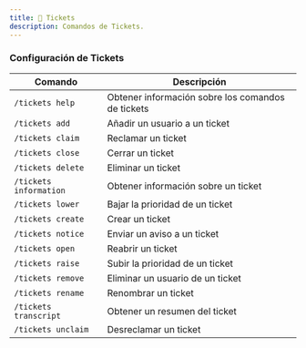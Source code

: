 ```yaml
---
title: 🎫 Tickets
description: Comandos de Tickets.
---
```


### Configuración de Tickets

| Comando                | Descripción                                             |
| ---------------------- | --------------------------------------------------------|
| `/tickets help`        | Obtener información sobre los comandos de tickets       |
| `/tickets add`         | Añadir un usuario a un ticket                           |
| `/tickets claim`       | Reclamar un ticket                                      |
| `/tickets close`       | Cerrar un ticket                                        |
| `/tickets delete`      | Eliminar un ticket                                      |
| `/tickets information` | Obtener información sobre un ticket                     |
| `/tickets lower`       | Bajar la prioridad de un ticket                         |
| `/tickets create`      | Crear un ticket                                         |
| `/tickets notice`      | Enviar un aviso a un ticket                             |
| `/tickets open`        | Reabrir un ticket                                       |
| `/tickets raise`       | Subir la prioridad de un ticket                         |
| `/tickets remove`      | Eliminar un usuario de un ticket                        |
| `/tickets rename`      | Renombrar un ticket                                     |
| `/tickets transcript`  | Obtener un resumen del ticket                           |
| `/tickets unclaim`     | Desreclamar un ticket                                   |
